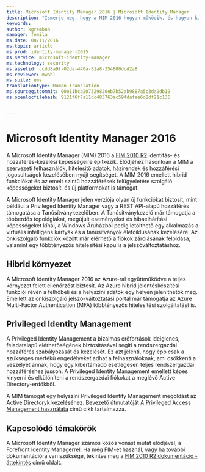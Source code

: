 ```yaml
---
title: Microsoft Identity Manager 2016 | Microsoft Identity Manager
description: "Ismerje meg, hogy a MIM 2016 hogyan működik, és hogyan kínál biztonságosabb és kényelmesebb identitáskezelési környezetet a felhőben és helyszíni környezetben egyaránt."
keywords: 
author: kgremban
manager: femila
ms.date: 08/11/2016
ms.topic: article
ms.prod: identity-manager-2015
ms.service: microsoft-identity-manager
ms.technology: security
ms.assetid: ccdd8a9f-02da-440a-81a8-354800dcd2a8
ms.reviewer: mwahl
ms.suite: ems
translationtype: Human Translation
ms.sourcegitcommit: 00e11bca207529820eb7b52ab9887a5c3da9db19
ms.openlocfilehash: 9121f6f7a11dc483763ac594dafae6d8df21c135


---
```


# Microsoft Identity Manager 2016
A Microsoft Identity Manager (MIM) 2016 a [FIM 2010 R2](https://technet.microsoft.com/library/jj133885.aspx) identitás- és hozzáférés-kezelési képességeire építkezik. Elődjéhez hasonlóan a MIM a szervezeti felhasználók, hitelesítő adatok, házirendek és hozzáférési jogosultságok kezelésében nyújt segítséget.  A MIM 2016 emellett hibrid funkciókat és az emelt szintű hozzáférések felügyeletére szolgáló képességeket biztosít, és új platformokat is támogat.

A Microsoft Identity Manager jelen verziója olyan új funkciókat biztosít, mint például a Privileged Identity Manager vagy a REST API-alapú hozzáférés támogatása a Tanúsítványkezelőben. A Tanúsítványkezelő már támogatja a többerdős topológiákat, megújult eseményeket és hibaelhárítási képességeket kínál, a Windows Áruházból pedig letölthető egy alkalmazás a virtuális intelligens kártyák és a tanúsítványok életciklusának kezelésére. Az önkiszolgáló funkciók között már elérhető a fiókok zárolásának feloldása, valamint egy többtényezős hitelesítési kapu is a jelszóváltoztatáshoz.

## Hibrid környezet
A Microsoft Identity Manager 2016 az Azure-ral együttműködve a teljes környezet felett ellenőrzést biztosít. Az Azure hibrid jelentéskészítési funkciói révén a felhőbeli és a helyszíni adatok egy helyen jeleníthetők meg. Emellett az önkiszolgáló jelszó-változtatási portál már támogatja az Azure Multi-Factor Authentication (MFA) többtényezős hitelesítési szolgáltatást is.

## Privileged Identity Management
A Privileged Identity Management a bizalmas erőforrások ideiglenes, feladatalapú elérhetőségének biztosításával segíti a rendszergazdai hozzáférés szabályozását és kezelését. Ez azt jelenti, hogy épp csak a szükséges mértékű engedélyeket adhat a felhasználóknak, ami csökkenti a veszélyét annak, hogy egy kibertámadó esetlegesen teljes rendszergazdai hozzáféréshez jusson. A Privileged Identity Management emellett képes kinyerni és elkülöníteni a rendszergazdai fiókokat a meglévő Active Directory-erdőkből.

A MIM támogat egy helyszíni Privileged Identity Management megoldást az Active Directoryk kezeléséhez. Bevezető útmutatóját [A Privileged Access Management használata](/microsoft-identity-manager/pam/privileged-identity-management-for-active-directory-domain-services) című cikk tartalmazza.

## Kapcsolódó témakörök
A Microsoft Identity Manager számos közös vonást mutat elődjével, a Forefront Identity Managerrel. Ha még FIM-et használ, vagy ha további dokumentációra van szüksége, tekintse meg a [FIM 2010 R2 dokumentáció - áttekintés](https://technet.microsoft.com/library/jj133885.aspx) című oldalt.



<!--HONumber=Aug16_HO2-->



